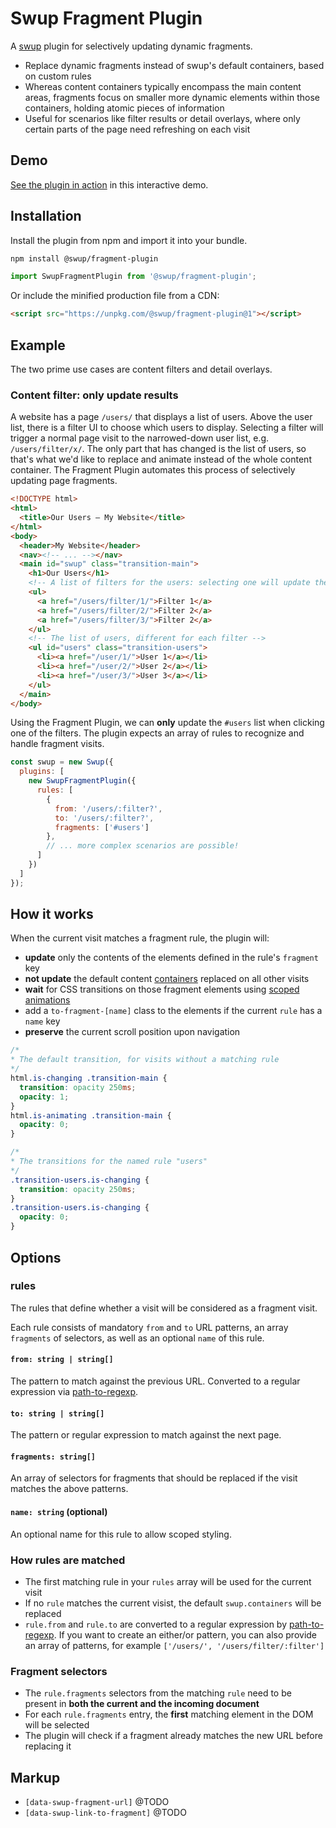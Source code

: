 # Swup Fragment Plugin

A [swup](https://swup.js.org) plugin for selectively updating dynamic fragments.

- Replace dynamic fragments instead of swup's default containers, based on custom rules
- Whereas content containers typically encompass the main content areas, fragments focus on smaller more dynamic elements within those containers, holding atomic pieces of information
- Useful for scenarios like filter results or detail overlays, where only certain parts of the page need refreshing on each visit

## Demo

[See the plugin in action](https://swup-fragment-plugin.netlify.app) in this interactive demo.

## Installation

Install the plugin from npm and import it into your bundle.

```bash
npm install @swup/fragment-plugin
```

```js
import SwupFragmentPlugin from '@swup/fragment-plugin';
```

Or include the minified production file from a CDN:

```html
<script src="https://unpkg.com/@swup/fragment-plugin@1"></script>
```

## Example

The two prime use cases are content filters and detail overlays.

### Content filter: only update results

A website has a page `/users/` that displays a list of users. Above the user list, there
is a filter UI to choose which users to display. Selecting a filter will trigger a normal page visit
to the narrowed-down user list, e.g. `/users/filter/x/`. The only part that has changed is the
list of users, so that's what we'd like to replace and animate instead of the whole content
container. The Fragment Plugin automates this process of selectively updating page fragments.

```html
<!DOCTYPE html>
<html>
  <title>Our Users — My Website</title>
</html>
<body>
  <header>My Website</header>
  <nav><!-- ... --></nav>
  <main id="swup" class="transition-main">
    <h1>Our Users</h1>
    <!-- A list of filters for the users: selecting one will update the list below -->
    <ul>
      <a href="/users/filter/1/">Filter 1</a>
      <a href="/users/filter/2/">Filter 2</a>
      <a href="/users/filter/3/">Filter 2</a>
    </ul>
    <!-- The list of users, different for each filter -->
    <ul id="users" class="transition-users">
      <li><a href="/user/1/">User 1</a></li>
      <li><a href="/user/2/">User 2</a></li>
      <li><a href="/user/3/">User 3</a></li>
    </ul>
  </main>
</body>
```

Using the Fragment Plugin, we can **only** update the `#users` list when clicking one of the filters.
The plugin expects an array of rules to recognize and handle fragment visits.

```js
const swup = new Swup({
  plugins: [
    new SwupFragmentPlugin({
      rules: [
        {
          from: '/users/:filter?',
          to: '/users/:filter?',
          fragments: ['#users']
        },
        // ... more complex scenarios are possible!
      ]
    })
  ]
});
```

## How it works

When the current visit matches a fragment rule, the plugin will:

- **update** only the contents of the elements defined in the rule's `fragment` key
- **not update** the default content [containers](https://swup.js.org/options/#containers) replaced on all other visits
- **wait** for CSS transitions on those fragment elements using [scoped animations](https://swup.js.org/options/#animation-scope)
- add a `to-fragment-[name]` class to the elements if the current `rule` has a `name`  key
- **preserve** the current scroll position upon navigation

```css
/*
* The default transition, for visits without a matching rule
*/
html.is-changing .transition-main {
  transition: opacity 250ms;
  opacity: 1;
}
html.is-animating .transition-main {
  opacity: 0;
}

/*
* The transitions for the named rule "users"
*/
.transition-users.is-changing {
  transition: opacity 250ms;
}
.transition-users.is-changing {
  opacity: 0;
}
```

## Options

### rules

The rules that define whether a visit will be considered as a fragment visit.

Each rule consists of mandatory `from` and `to` URL patterns, an array `fragments` of selectors, as
well as an optional `name` of this rule.

#### `from: string | string[]`

The pattern to match against the previous URL. Converted to a regular expression via
[path-to-regexp](https://www.npmjs.com/package/path-to-regexp).

#### `to: string | string[]`

The pattern or regular expression to match against the next page.

#### `fragments: string[]`

An array of selectors for fragments that should be replaced if the visit matches the above patterns.

#### `name: string` (optional)

An optional name for this rule to allow scoped styling.

### How rules are matched

- The first matching rule in your `rules` array will be used for the current visit
- If no `rule` matches the current visist, the default `swup.containers` will be replaced
- `rule.from` and `rule.to` are converted to a regular expression by [path-to-regexp](https://www.npmjs.com/package/path-to-regexp). If you want to create an either/or pattern, you can also provide an array of patterns, for example `['/users/', '/users/filter/:filter']`

### Fragment selectors

- The `rule.fragments` selectors from the matching `rule` need to be present in **both the current and the incoming document**
- For each `rule.fragments` entry, the **first** matching element in the DOM will be selected
- The plugin will check if a fragment already matches the new URL before replacing it

## Markup

- `[data-swup-fragment-url]` @TODO
- `[data-swup-link-to-fragment]` @TODO

